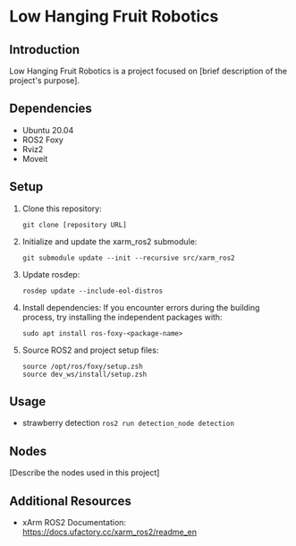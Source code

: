 # Low Hanging Fruit Robotics

## Introduction

Low Hanging Fruit Robotics is a project focused on [brief description of the project's purpose].

## Dependencies

- Ubuntu 20.04
- ROS2 Foxy
- Rviz2
- Moveit

## Setup

1. Clone this repository:
   ```
   git clone [repository URL]
   ```

2. Initialize and update the xarm_ros2 submodule:
   ```
   git submodule update --init --recursive src/xarm_ros2
   ```

3. Update rosdep:
   ```
   rosdep update --include-eol-distros
   ```

4. Install dependencies:
   If you encounter errors during the building process, try installing the independent packages with:
   ```
   sudo apt install ros-foxy-<package-name>
   ```

5. Source ROS2 and project setup files:
   ```
   source /opt/ros/foxy/setup.zsh
   source dev_ws/install/setup.zsh
   ```

## Usage

- strawberry detection `ros2 run detection_node detection`


## Nodes

[Describe the nodes used in this project]

## Additional Resources

- xArm ROS2 Documentation: https://docs.ufactory.cc/xarm_ros2/readme_en
